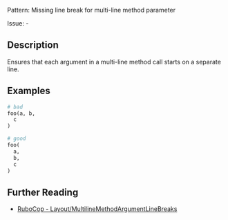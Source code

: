 Pattern: Missing line break for multi-line method parameter

Issue: -

## Description

Ensures that each argument in a multi-line method call starts on a separate line.

## Examples

```ruby
# bad
foo(a, b,
  c
)

# good
foo(
  a,
  b,
  c
)
```

## Further Reading

* [RuboCop - Layout/MultilineMethodArgumentLineBreaks](https://rubocop.readthedocs.io/en/latest/cops_layout/#layoutmultilinemethodargumentlinebreaks)
